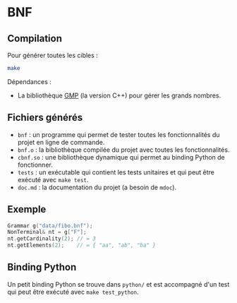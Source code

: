 # BNF

 ## Compilation

Pour générer toutes les cibles :

```bash
make
```

Dépendances :

- La bibliothèque [GMP](https://gmplib.org/) (la version C++) pour gérer les grands nombres.

## Fichiers générés

- `bnf` : un programme qui permet de tester toutes les fonctionnalités du projet en ligne de commande.
- `bnf.o` : la bibliothèque compilée du projet avec toutes les fonctionnalités.
- `cbnf.so` : une bibliothèque dynamique qui permet au binding Python de fonctionner.
- `tests` : un exécutable qui contient les tests unitaires et qui peut être exécuté avec `make test`.
- `doc.md` : la documentation du projet (a besoin de `mdoc`).

## Exemple

```c++
Grammar g("data/fibo.bnf");
NonTerminal& nt = g["F"];
nt.getCardinality(2); // = 3
nt.getElements(2);    // = { "aa", "ab", "ba" }
```

## Binding Python

Un petit binding Python se trouve dans `python/` et est accompagné d'un test qui peut être exécuté avec `make test_python`.